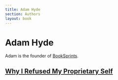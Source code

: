 ```yaml
---
title: Adam Hyde
section: Authors
layout: book
---
```


# Adam Hyde

Adam is the founder of [BookSprints](http://booksprints.net).

## [Why I Refused My Proprietary Self](/architectonics-of-power/why-i-refused-my-proprietary-self)

